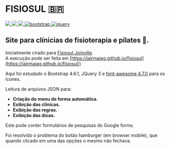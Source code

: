 # FISIOSUL :brazil:
<a href="https://html.spec.whatwg.org/multipage/" alt="html5" target="_blank">
<img src="https://img.shields.io/badge/HTML5-d84924?&logo=HTML5&logoColor=white&style=flat" />
</a>  


<a href="https://www.w3c.br/Cursos/CursoCSS3/" alt="css" target="_blank">
<img src="https://img.shields.io/badge/CSS3-327fff?&logo=CSS3&logoColor=FFFF&style=flat" />
</a>
<a href="https://www.w3.org/standards/webdesign/script" alt="javascript" target="_blank">
<img src="https://img.shields.io/badge/JavaScript-f0c13d?&logo=javascript&logoColor=white&style=flat"/>
</a>
<a href="https://getbootstrap.com.br/docs/4.1/getting-started/introduction/" alt="bootstrap" target="_blank">
<img src="https://img.shields.io/badge/BootStrap-563d7c?&logo=bootstrap&logoColor=white&style=flat" alt="bootstrap"/>
</a>
<a href="https://jquery.com/" alt="jquary" target="_blank">
<img src="https://img.shields.io/badge/-Jquery-327fff?&logo=jquery&logoColor=FFFF&style=flat" alt="jquery"/>
</a>

## Site para clínicias de fisioterapia e pilates :muscle:.
Inicialmente cirado para [Fisiosul Joinville](http://www.fisiosuljoinville.com.br/).  
A execução pode ser feita em [https://jairmaiag.github.io/fisiosul](https://jairmaiag.github.io/fisiosul/)  

Aqui foi estudado o Bootstrap 4.6.1, JQuery 3 e [font-awesome 4.7.0](https://onface.github.io/font-awesome/) para os ícones.

Leitura de arquivos JSON para:

* **Criação do menu de forma automática.**
* **Exibição das clínicas.**
* **Exibição das regras.**
* **Exibição das dicas.**

Este pode conter formulários de pesquisas do Google forms.  

Foi resolvido o problema do botão hamburger (em browser mobile), que quando clicado em uma das opções o mesmo não fechava.
